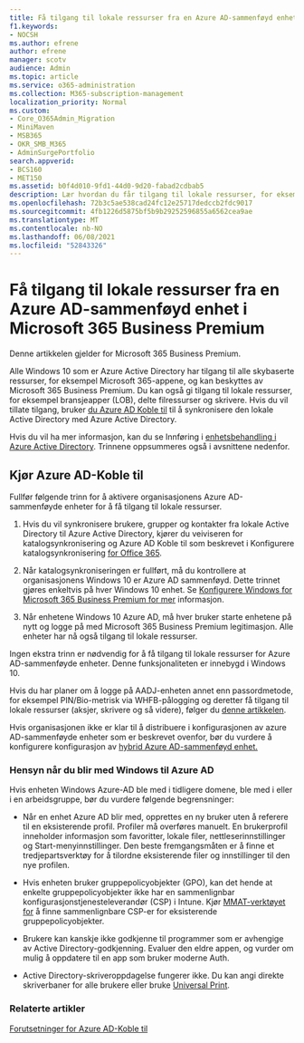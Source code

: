 ```yaml
---
title: Få tilgang til lokale ressurser fra en Azure AD-sammenføyd enhet i Microsoft 365 Business
f1.keywords:
- NOCSH
ms.author: efrene
author: efrene
manager: scotv
audience: Admin
ms.topic: article
ms.service: o365-administration
ms.collection: M365-subscription-management
localization_priority: Normal
ms.custom:
- Core_O365Admin_Migration
- MiniMaven
- MSB365
- OKR_SMB_M365
- AdminSurgePortfolio
search.appverid:
- BCS160
- MET150
ms.assetid: b0f4d010-9fd1-44d0-9d20-fabad2cdbab5
description: Lær hvordan du får tilgang til lokale ressurser, for eksempel bransjeapper, delte filressurser og skrivere fra en Azure Active Directory koblet til Windows 10 enhet.
ms.openlocfilehash: 72b3c5ae538cad24fc12e25717dedccb2fdc9017
ms.sourcegitcommit: 4fb1226d5875bf5b9b29252596855a6562cea9ae
ms.translationtype: MT
ms.contentlocale: nb-NO
ms.lasthandoff: 06/08/2021
ms.locfileid: "52843326"
---
```

# <a name="access-on-premises-resources-from-an-azure-ad-joined-device-in-microsoft-365-business-premium"></a>Få tilgang til lokale ressurser fra en Azure AD-sammenføyd enhet i Microsoft 365 Business Premium

Denne artikkelen gjelder for Microsoft 365 Business Premium.

Alle Windows 10 som er Azure Active Directory har tilgang til alle skybaserte ressurser, for eksempel Microsoft 365-appene, og kan beskyttes av Microsoft 365 Business Premium. Du kan også gi tilgang til lokale ressurser, for eksempel bransjeapper (LOB), delte filressurser og skrivere. Hvis du vil tillate tilgang, bruker [du Azure AD Koble til](/azure/active-directory/connect/active-directory-aadconnect) til å synkronisere den lokale Active Directory med Azure Active Directory.

Hvis du vil ha mer informasjon, kan du se Innføring i [enhetsbehandling i Azure Active Directory](/azure/active-directory/device-management-introduction).
Trinnene oppsummeres også i avsnittene nedenfor.

## <a name="run-azure-ad-connect"></a>Kjør Azure AD-Koble til

Fullfør følgende trinn for å aktivere organisasjonens Azure AD-sammenføyde enheter for å få tilgang til lokale ressurser.

1. Hvis du vil synkronisere brukere, grupper og kontakter fra lokale Active Directory til Azure Active Directory, kjører du veiviseren for katalogsynkronisering og Azure AD Koble til som beskrevet i Konfigurere katalogsynkronisering [for Office 365](../enterprise/set-up-directory-synchronization.md).

2. Når katalogsynkroniseringen er fullført, må du kontrollere at organisasjonens Windows 10 er Azure AD sammenføyd. Dette trinnet gjøres enkeltvis på hver Windows 10 enhet. Se [Konfigurere Windows for Microsoft 365 Business Premium for mer](set-up-windows-devices.md) informasjon.

3. Når enhetene Windows 10 Azure AD, må hver bruker starte enhetene på nytt og logge på med Microsoft 365 Business Premium legitimasjon. Alle enheter har nå også tilgang til lokale ressurser.

Ingen ekstra trinn er nødvendig for å få tilgang til lokale ressurser for Azure AD-sammenføyde enheter. Denne funksjonaliteten er innebygd i Windows 10.

Hvis du har planer om å logge på AADJ-enheten annet enn passordmetode, for eksempel PIN/Bio-metrisk via WHFB-pålogging og deretter få tilgang til lokale ressurser (aksjer, skrivere og så videre), følger du [denne artikkelen](/windows/security/identity-protection/hello-for-business/hello-hybrid-aadj-sso-base).

Hvis organisasjonen ikke er klar til å distribuere i konfigurasjonen av azure AD-sammenføyde enheter som er beskrevet ovenfor, bør du vurdere å konfigurere konfigurasjon av [hybrid Azure AD-sammenføyd enhet.](manage-windows-devices.md)

### <a name="considerations-when-you-join-windows-devices-to-azure-ad"></a>Hensyn når du blir med Windows til Azure AD

Hvis enheten Windows Azure-AD ble med i tidligere domene, ble med i eller i en arbeidsgruppe, bør du vurdere følgende begrensninger:

- Når en enhet Azure AD blir med, opprettes en ny bruker uten å referere til en eksisterende profil. Profiler må overføres manuelt. En brukerprofil inneholder informasjon som favoritter, lokale filer, nettleserinnstillinger og Start-menyinnstillinger. Den beste fremgangsmåten er å finne et tredjepartsverktøy for å tilordne eksisterende filer og innstillinger til den nye profilen.

- Hvis enheten bruker gruppepolicyobjekter (GPO), kan det hende [](/windows/configuration/provisioning-packages/how-it-pros-can-use-configuration-service-providers) at enkelte gruppepolicyobjekter ikke har en sammenlignbar konfigurasjonstjenesteleverandør (CSP) i Intune. Kjør [MMAT-verktøyet for](https://www.microsoft.com/download/details.aspx?id=45520) å finne sammenlignbare CSP-er for eksisterende gruppepolicyobjekter.

- Brukere kan kanskje ikke godkjenne til programmer som er avhengige av Active Directory-godkjenning. Evaluer den eldre appen, og vurder om mulig å oppdatere til en app som bruker moderne Auth.

- Active Directory-skriveroppdagelse fungerer ikke. Du kan angi direkte skriverbaner for alle brukere eller bruke [Universal Print](/universal-print/).

### <a name="related-articles"></a>Relaterte artikler

[Forutsetninger for Azure AD-Koble til](/azure/active-directory/hybrid/how-to-connect-install-prerequisites)
